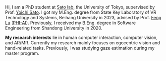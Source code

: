 Hi, I am a PhD student at [Sato lab](https://www.ut-vision.org/), the University of Tokyo, supervised by Prof. [Yoichi Sato](https://sites.google.com/ut-vision.org/ysato/). I got my M.Eng. degree from State Key Laboratory of VR Technology and Systems, Beihang University in 2023, advised by Prof. [Feng Lu](http://shi.buaa.edu.cn/lufeng/en/index.htm) ([PHI-AI](https://phi-ai.buaa.edu.cn/)). Previously, I received my B.Eng. degree in Software Engineering from Shandong University in 2020.

**My research interests** lie in human computer interaction, computer vision, and AR/MR. Currently my research mainly focuses on egocentric vision and hand-related tasks. Previously, I was studying gaze estimation during my master program.